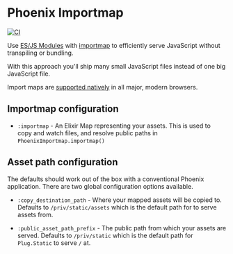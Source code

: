 # Phoenix Importmap

[![CI](https://github.com/gilest/phoenix_importmap/actions/workflows/ci.yml/badge.svg)](https://github.com/gilest/phoenix_importmap/actions/workflows/ci.yml)

Use [ES/JS Modules](https://developer.mozilla.org/en-US/docs/Web/JavaScript/Guide/Modules) with [importmap](https://developer.mozilla.org/en-US/docs/Web/HTML/Element/script/type/importmap) to efficiently serve JavaScript without transpiling or bundling.

With this approach you'll ship many small JavaScript files instead of one big JavaScript file.

Import maps are [supported natively](https://caniuse.com/?search=importmap) in all major, modern browsers.

<!-- ## Installation

If [available in Hex](https://hex.pm/docs/publish), the package can be installed
by adding `phoenix_importmap` to your list of dependencies in `mix.exs`:

```elixir
def deps do
  [
    {:phoenix_importmap, "~> 0.1.0"}
  ]
end
```
-->

## Importmap configuration

- `:importmap` - An Elixir Map representing your assets. This is used to copy and watch files, and resolve public paths in `PhoenixImportmap.importmap()`

## Asset path configuration

The defaults should work out of the box with a conventional Phoenix application. There are two global configuration options available.

- `:copy_destination_path` - Where your mapped assets will be copied to. Defaults to `/priv/static/assets` which is the default path for to serve assets from.

- `:public_asset_path_prefix` - The public path from which your assets are served. Defaults to `/priv/static` which is the default path for `Plug.Static` to serve `/` at.
